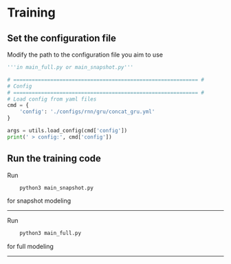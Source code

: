 # Training 

## Set the configuration file 

Modify the path to the configuration file you aim to use 
```python 
'''in main_full.py or main_snapshot.py'''

# ============================================================ #
# Config 
# ============================================================ #
# Load config from yaml files 
cmd = {
    'config': './configs/rnn/gru/concat_gru.yml'
}

args = utils.load_config(cmd['config'])
print(' > config:', cmd['config'])
```

## Run the training code 

Run 
```python
    python3 main_snapshot.py 
```
for snapshot modeling 

---

Run 
```python
    python3 main_full.py 
```
for full modeling 

---